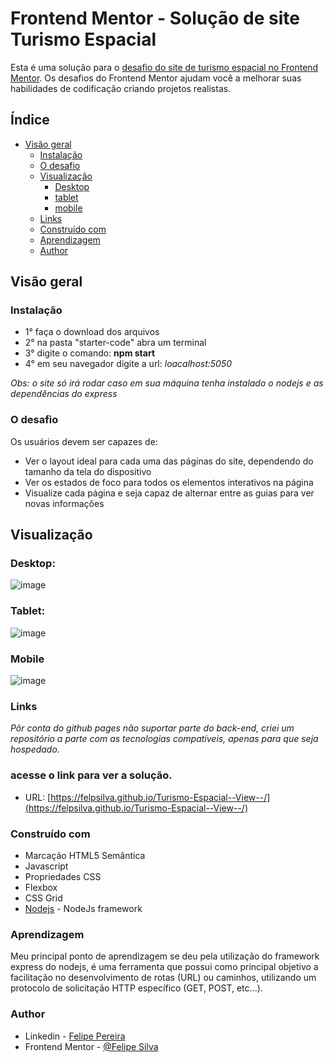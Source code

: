 # Frontend Mentor - Solução de site Turismo Espacial

Esta é uma solução para o [desafio do site de turismo espacial no Frontend Mentor](https://www.frontendmentor.io/challenges/space-tourism-multipage-website-gRWj1URZ3). Os desafios do Frontend Mentor ajudam você a melhorar suas habilidades de codificação criando projetos realistas.


## Índice

- [Visão geral](#visão-geral)
  - [Instalação](#instalação)
  - [O desafio](#o-desafio)
  - [Visualização](#visualização)
    - [Desktop](#desktop)
    - [tablet](#tablet)
    - [mobile](#mobile)
  - [Links](#links)
  - [Construído com](#construído-com)
  - [Aprendizagem](#aprendizagem)
  - [Author](#author)

## Visão geral

### Instalação

- 1° faça o download dos arquivos
- 2° na pasta "starter-code" abra um terminal
- 3° digite o comando: **npm start**
- 4° em seu navegador digite a url: *loacalhost:5050*

*Obs: o site só irá rodar caso em sua máquina tenha instalado o nodejs e as dependências do express*

### O desafio

Os usuários devem ser capazes de:

- Ver o layout ideal para cada uma das páginas do site, dependendo do tamanho da tela do dispositivo
- Ver os estados de foco para todos os elementos interativos na página
- Visualize cada página e seja capaz de alternar entre as guias para ver novas informações

## Visualização

### Desktop:

![image](https://user-images.githubusercontent.com/110566575/202327099-8f8f8d75-558f-400a-861e-4b4b0f50c238.png)

### Tablet:

![image](https://user-images.githubusercontent.com/110566575/203161263-f73d253f-d73a-4be1-b142-af50f7225578.png)

### Mobile

![image](https://user-images.githubusercontent.com/110566575/203161449-89c310c9-d936-4efb-bf9f-e75795684e0e.png)



### Links

*Pôr conta do github pages não suportar parte do back-end, criei um repositório a parte com as tecnologias compatíveis, 
apenas para que seja hospedado.*

<h3>acesse o link para ver a solução.</h3>

- URL: [https://felpsilva.github.io/Turismo-Espacial--View--/](https://felpsilva.github.io/Turismo-Espacial--View--/)

### Construído com

- Marcação HTML5 Semântica
- Javascript
- Propriedades CSS
- Flexbox
- CSS Grid
- [Nodejs](https://expressjs.com/pt-br/) - NodeJs framework


### Aprendizagem

Meu principal ponto de aprendizagem se deu pela utilização do framework express do nodejs,
é uma ferramenta que possui como principal objetivo a facilitação no desenvolvimento de rotas
(URL) ou caminhos, utilizando um protocolo de solicitação HTTP específico (GET, POST, etc...).



### Author

- Linkedin - [Felipe Pereira](https://www.linkedin.com/in/felipe-pereira-20b70a205/)
- Frontend Mentor - [@Felipe Silva](https://www.frontendmentor.io/profile/felpsilva)

